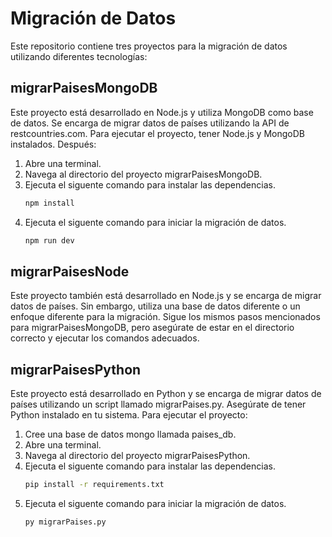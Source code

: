 # Migración de Datos
Este repositorio contiene tres proyectos para la migración de datos utilizando diferentes tecnologías:

## migrarPaisesMongoDB
Este proyecto está desarrollado en Node.js y utiliza MongoDB como base de datos. Se encarga de migrar datos de países utilizando la API de restcountries.com. Para ejecutar el proyecto, tener Node.js y MongoDB instalados. Después:

1. Abre una terminal.
2. Navega al directorio del proyecto migrarPaisesMongoDB.
3. Ejecuta el siguente comando para instalar las dependencias.
   ```bash
   npm install
   ```
5. Ejecuta el siguente comando para iniciar la migración de datos.
   ```bash
   npm run dev
   ```

## migrarPaisesNode
Este proyecto también está desarrollado en Node.js y se encarga de migrar datos de países. Sin embargo, utiliza una base de datos diferente o un enfoque diferente para la migración. Sigue los mismos pasos mencionados para migrarPaisesMongoDB, pero asegúrate de estar en el directorio correcto y ejecutar los comandos adecuados.

## migrarPaisesPython
Este proyecto está desarrollado en Python y se encarga de migrar datos de países utilizando un script llamado migrarPaises.py. Asegúrate de tener Python instalado en tu sistema. Para ejecutar el proyecto:

1. Cree una base de datos mongo llamada paises_db.
2. Abre una terminal.
3. Navega al directorio del proyecto migrarPaisesPython.
4. Ejecuta el siguente comando para instalar las dependencias. 
   ```bash
   pip install -r requirements.txt
    ```
5. Ejecuta el siguente comando para iniciar la migración de datos.
   ```bash
   py migrarPaises.py
   ```
   

